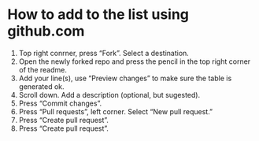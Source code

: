 # How to add to the list using github.com

1. Top right conrner, press “Fork”. Select a destination.
2. Open the newly forked repo and press the pencil in the top right corner of the readme.
3. Add your line(s), use “Preview changes” to make sure the table is generated ok. 
4. Scroll down. Add a description (optional, but sugested). 
5. Press “Commit changes”.
6. Press “Pull requests”, left corner. Select “New pull request.”
7. Press “Create pull request”.
8. Press “Create pull request”.
